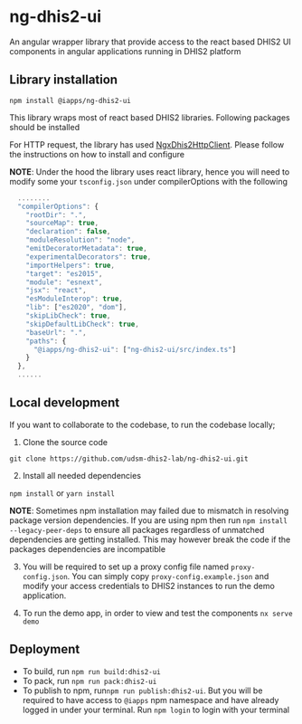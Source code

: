 # ng-dhis2-ui

An angular wrapper library that provide access to the react based DHIS2 UI components in angular applications running in DHIS2 platform

## Library installation

`npm install @iapps/ng-dhis2-ui`

This library wraps most of react based DHIS2 libraries. Following packages should be installed

<!-- TODO: List of dependencies -->

For HTTP request, the library has used [NgxDhis2HttpClient](https://www.npmjs.com/package/@iapps/ngx-dhis2-http-client). Please follow the instructions on how to install and configure

**NOTE**: Under the hood the library uses react library, hence you will need to modify some your `tsconfig.json` under compilerOptions with the following

```javascript
  ........
  "compilerOptions": {
    "rootDir": ".",
    "sourceMap": true,
    "declaration": false,
    "moduleResolution": "node",
    "emitDecoratorMetadata": true,
    "experimentalDecorators": true,
    "importHelpers": true,
    "target": "es2015",
    "module": "esnext",
    "jsx": "react",
    "esModuleInterop": true,
    "lib": ["es2020", "dom"],
    "skipLibCheck": true,
    "skipDefaultLibCheck": true,
    "baseUrl": ".",
    "paths": {
      "@iapps/ng-dhis2-ui": ["ng-dhis2-ui/src/index.ts"]
    }
  },
  ......
```

## Local development

If you want to collaborate to the codebase, to run the codebase locally;

1. Clone the source code

`git clone https://github.com/udsm-dhis2-lab/ng-dhis2-ui.git`

2. Install all needed dependencies

`npm install` or `yarn install`

**NOTE**: Sometimes npm installation may failed due to mismatch in resolving package version dependencies. If you are using npm then run `npm install --legacy-peer-deps` to ensure all packages regardless of unmatched dependencies are getting installed. This may however break the code if the packages dependencies are incompatible

3. You will be required to set up a proxy config file named `proxy-config.json`. You can simply copy `proxy-config.example.json` and modify your access credentials to DHIS2 instances to run the demo application.

4. To run the demo app, in order to view and test the components `nx serve demo`

## Deployment

- To build, run `npm run build:dhis2-ui`
- To pack, run `npm run pack:dhis2-ui`
- To publish to npm, run`npm run publish:dhis2-ui`. But you will be required to have access to `@iapps` npm namespace and have already logged in under your terminal. Run `npm login` to login with your terminal
